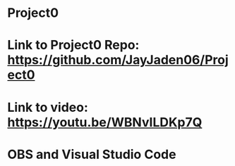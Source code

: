 # Project0
# Link to Project0 Repo: https://github.com/JayJaden06/Project0
# Link to video: https://youtu.be/WBNvILDKp7Q
# OBS and Visual Studio Code
